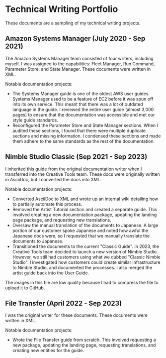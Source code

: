 # Technical Writing Portfolio
These documents are a sampling of my technical writing projects.

## Amazon Systems Manager (July 2020 - Sep 2021)
The Amazon Systems Manager team consisted of four writers, including myself. I was assigned to the capabilities: Fleet Manager, Run Command, Parameter Store, and State Manager. These documents were written in XML.

Notable documentation projects:
* The Systems Manager guide is one of the oldest AWS user guides. Systems Manager used to be a feature of EC2 before it was spun off into its own service. This meant that there was a lot of outdated language in the guide. I reviewed the entire user guide (almost 3,000 pages) to ensure that the documentation was accessible and met our style guide standards.
* Reconfigured the Parameter Store and State Manager sections. When I audited these sections, I found that there were multiple duplicate sections and missing information. I condensed these sections and made them adhere to the same standards as the rest of the documentation.

## Nimble Studio Classic (Sep 2021 - Sep 2023)
I inherited this guide from the original documentation writer when I transferred into the Creative Tools team. These docs were originally written in AsciiDoc, but I converted the docs into XML.

Notable documentation projects:
* Converted AsciiDoc to XML and wrote up an internal wiki detailing how to partially automate this process.
* Removed the Artist Tutorial section and created a separate guide. This involved creating a new documentation package, updating the landing page package, and requesting new translations.
* Oversaw the manual translation of the documents to Japanese. A large portion of our customer spoke Japanese and noted how awful the Japanese docs were, so I requested that we manually translate the documents to Japanese.
* Transitioned the documents to the current "Classic Guide". In 2023, the Creative Tools team decided to launch a new version of Nimble Studio. However, we still had customers using what we dubbed "Classic Nimble Studio". I investigated how customers could create similar infrastructure to Nimble Studio, and documented the processes. I also merged the artist guide back into the User Guide.

The images in this file are low quality because I had to compress the file to upload it to GitHub.

## File Transfer (April 2022 - Sep 2023)
I was the original writer for these documents. These documents were written in XML.

Notable documentation projects:
* Wrote the File Transfer guide from scratch. This involved requesting a new package, updating the landing page, requesting translations, and creating new entities for the guide.
